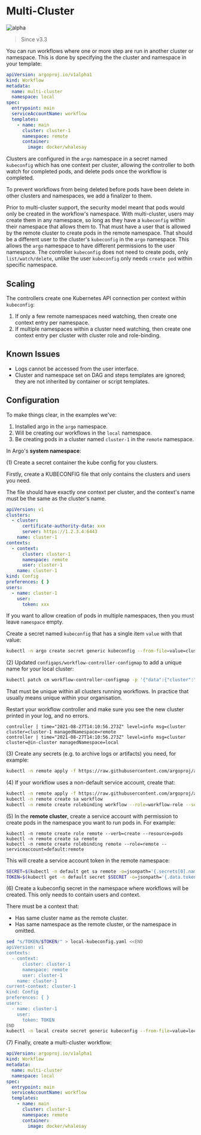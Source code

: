 # Multi-Cluster

![alpha](assets/alpha.svg)

> Since v3.3

You can run workflows where one or more step are run in another cluster or namespace. This is done by specifying the the
cluster and namespace in your template:

```yaml
apiVersion: argoproj.io/v1alpha1
kind: Workflow
metadata:
  name: multi-cluster
  namespace: local
spec:
  entrypoint: main
  serviceAccountName: workflow
  templates:
    - name: main
      cluster: cluster-1
      namespace: remote
      container:
        image: docker/whalesay
```

Clusters are configured in the `argo` namespace in a secret named `kubeconfig` which has one context per cluster,
allowing the controller to both watch for completed pods, and delete pods once the workflow is completed.

To prevent workflows from being deleted before pods have been delete in other clusters and namespaces, we add a
finalizer to them.

Prior to multi-cluster support, the security model meant that pods would only be created in the workflow's namespace.
With multi-cluster, users may create them in any namespace, so long as they have a `kubeconfig` within their namespace
that allows them to. That must have a user that is allowed by the remote cluster to create pods in the remote namespace.
That should be a different user to the cluster's `kubeconfig` in the `argo` namespace. This allows the `argo` namespace
to have different permissions to the user namespace. The controller `kubeconfig` does not need to create pods,
only `list/watch/delete`, unlike the user `kubeconfig` only needs `create pod` within specific namespace.

## Scaling

The controllers create one Kubernetes API connection per context within `kubeconfig`:

1. If only a few remote namespaces need watching, then create one context entry per namespace.
1. If multiple namespaces within a cluster need watching, then create one context entry per cluster with cluster role
   and role-binding.

## Known Issues

* Logs cannot be accessed from the user interface.
* Cluster and namespace set on DAG and steps templates are ignored; they are not inherited by container or script
  templates.

## Configuration

To make things clear, in the examples we've:

1. Installed argo in the `argo` namespace.
2. Will be creating our workflows in the `local` namespace.
3. Be creating pods in a cluster named `cluster-1` in the `remote` namespace.

In Argo's **system namespace**:

(1) Create a secret container the kube config for you clusters.

Firstly, create a KUBECONFIG file that only contains the clusters and users you need.

The file should have exactly one context per cluster, and the context's name must be the same as the cluster's name.

```yaml
apiVersion: v1
clusters:
  - cluster:
      certificate-authority-data: xxx
      server: https://1.2.3.4:6443
    name: cluster-1
contexts:
  - context:
      cluster: cluster-1
      namespace: remote
      user: cluster-1
    name: cluster-1
kind: Config
preferences: { }
users:
  - name: cluster-1
    user:
      token: xxx
```

If you want to allow creation of pods in multiple namespaces, then you must leave `namespace` empty.

Create a secret named `kubeconfig` that has a single item `value` with that value:

```bash
kubectl -n argo create secret generic kubeconfig --from-file=value=cluster-1-kubeconfig.yaml
```

(2) Updated `configaps/workflow-controller-configmap` to add a unique name for your local cluster:

```bash
kubectl patch cm workflow-controller-configmap -p '{"data":{"cluster":"main"}}'
```

That must be unique within all clusters running workflows. In practice that usually means unique within your
organisation.

Restart your workflow controller and make sure you see the new cluster printed in your log, and no errors.

```
controller | time="2021-08-27T14:10:56.273Z" level=info msg=cluster cluster=cluster-1 managedNamespace=remote
controller | time="2021-08-27T14:10:56.273Z" level=info msg=cluster cluster=@in-cluster managedNamespace=local
```

(3) Create any secrets (e.g. to archive logs or artifacts) you need, for example:

```bash
kubectl -n remote apply -f https://raw.githubusercontent.com/argoproj/argo-workflows/master/manifests/quick-start/base/minio/my-minio-cred-secret.yaml
```

(4) If your workflow uses a non-default service account, create that:

```bash
kubectl -n remote apply -f https://raw.githubusercontent.com/argoproj/argo-workflows/master/manifests/quick-start/base/workflow-role.yaml
kubectl -n remote create sa workflow
kubectl -n remote create rolebinding workflow --role=workflow-role --serviceaccount=remote:workflow
```

(5) In the **remote cluster**, create a service account with permission to create pods in the namespace you want to run
pods in. For example:

```
kubectl -n remote create role remote --verb=create --resource=pods 
kubectl -n remote create sa remote
kubectl -n remote create rolebinding remote --role=remote --serviceaccount=default:remote
```

This will create a service account token in the remote namespace:

```bash
SECRET=$(kubectl -n default get sa remote -o=jsonpath='{.secrets[0].name}')
TOKEN=$(kubectl get -n default secret $SECRET -o=jsonpath='{.data.token}' | base64 --decode)
```

(6) Create a kubeconfig secret in the namespace where workflows will be created. This only needs to contain users and
context.

There must be a context that:

* Has same cluster name as the remote cluster.
* Has same namespace as the remote cluster, or the namespace in omitted.

```bash
sed "s/TOKEN/$TOKEN/" > local-kubeconfig.yaml <<END
apiVersion: v1
contexts:
  - context:
      cluster: cluster-1
      namespace: remote
      user: cluster-1
    name: cluster-1
current-context: cluster-1
kind: Config
preferences: { }
users:
  - name: cluster-1
    user:
      token: TOKEN
END
kubectl -n local create secret generic kubeconfig --from-file=value=local-kubeconfig.yaml
```

(7) Finally, create a multi-cluster workflow:

```yaml
apiVersion: argoproj.io/v1alpha1
kind: Workflow
metadata:
  name: multi-cluster
  namespace: local
spec:
  entrypoint: main
  serviceAccountName: workflow
  templates:
    - name: main
      cluster: cluster-1
      namespace: remote
      container:
        image: docker/whalesay
```
